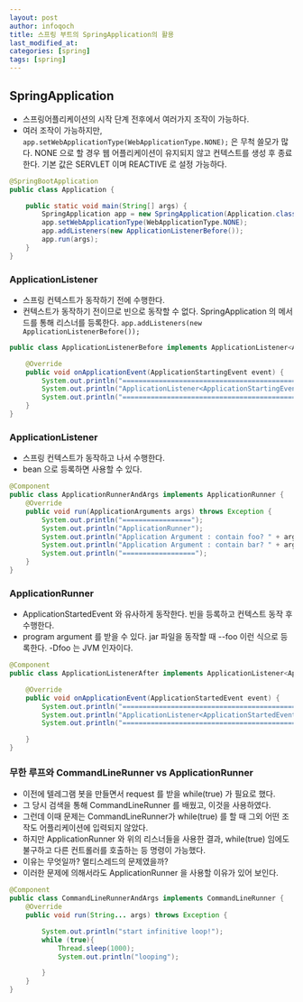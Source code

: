 ```yaml
---
layout: post
author: infoqoch
title: 스프링 부트의 SpringApplication의 활용
last_modified_at: 
categories: [spring]
tags: [spring]
---
```


## SpringApplication
- 스프링어플리케이션의 시작 단계 전후에서 여러가지 조작이 가능하다.
- 여러 조작이 가능하지만, `app.setWebApplicationType(WebApplicationType.NONE);` 은 무척 쓸모가 많다. NONE 으로 할 경우 웹 어플리케이션이 유지되지 않고 컨텍스트를 생성 후 종료한다. 기본 값은 SERVLET 이며 REACTIVE 로 설정 가능하다. 

```java
@SpringBootApplication
public class Application {

	public static void main(String[] args) {
        SpringApplication app = new SpringApplication(Application.class);
        app.setWebApplicationType(WebApplicationType.NONE);
        app.addListeners(new ApplicationListenerBefore());
        app.run(args);
    }
}
```

### ApplicationListener<ApplicationStartingEvent> 
- 스프링 컨텍스트가 동작하기 전에 수행한다.
- 컨텍스트가 동작하기 전이므로 빈으로 동작할 수 없다. SpringApplication 의 메서드를 통해 리스너를 등록한다.  `app.addListeners(new ApplicationListenerBefore());`

```java
public class ApplicationListenerBefore implements ApplicationListener<ApplicationStartingEvent> {

    @Override
    public void onApplicationEvent(ApplicationStartingEvent event) {
        System.out.println("=============================================");
        System.out.println("ApplicationListener<ApplicationStartingEvent>");
        System.out.println("=============================================");
    }
}
```

### ApplicationListener<ApplicationStartedEvent>
- 스프링 컨텍스트가 동작하고 나서 수행한다.
- bean 으로 등록하면 사용할 수 있다.

```java
@Component
public class ApplicationRunnerAndArgs implements ApplicationRunner {
    @Override
    public void run(ApplicationArguments args) throws Exception {
        System.out.println("=================");
        System.out.println("ApplicationRunner");
        System.out.println("Application Argument : contain foo? " + args.containsOption("foo"));
        System.out.println("Application Argument : contain bar? " + args.containsOption("bar"));
        System.out.println("==================");
    }
}
```

### ApplicationRunner
- ApplicationStartedEvent 와 유사하게 동작한다. 빈을 등록하고 컨텍스트 동작 후 수행한다.
- program argument 를 받을 수 있다. jar 파일을 동작할 때 --foo 이런 식으로 등록한다. -Dfoo 는 JVM 인자이다. 

```java
@Component
public class ApplicationListenerAfter implements ApplicationListener<ApplicationStartedEvent> {

    @Override
    public void onApplicationEvent(ApplicationStartedEvent event) {
        System.out.println("============================================");
        System.out.println("ApplicationListener<ApplicationStartedEvent>");
        System.out.println("============================================");

    }
}
```


### 무한 루프와 CommandLineRunner vs ApplicationRunner
- 이전에 텔레그램 봇을 만들면서 request 를 받을 while(true) 가 필요로 했다.
- 그 당시 검색을 통해 CommandLineRunner 를 배웠고, 이것을 사용하였다.
- 그런데 이때 문제는 CommandLineRunner가 while(true) 를 할 때 그외 어떤 조작도 어플리케이션에 입력되지 않았다. 
- 하지만 ApplicationRunner 와 위의 리스너들을 사용한 결과, while(true) 임에도 불구하고 다른 컨트롤러를 호출하는 등 명령이 가능했다.
- 이유는 무엇일까? 멀티스레드의 문제였을까? 
- 이러한 문제에 의해서라도 ApplicationRunner 을 사용할 이유가 있어 보인다.

```java
@Component
public class CommandLineRunnerAndArgs implements CommandLineRunner {
    @Override
    public void run(String... args) throws Exception {

        System.out.println("start infinitive loop!");
        while (true){
            Thread.sleep(1000);
            System.out.println("looping");

        }
    }
}
```